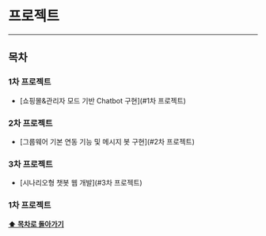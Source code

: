 # 프로젝트
- - -
## 목차

### 1차 프로젝트
- [쇼핑몰&관리자 모드 기반 Chatbot 구현](#1차 프로젝트)

### 2차 프로젝트
- [그룹웨어 기본 연동 기능 및 메시지 봇 구현](#2차 프로젝트)

### 3차 프로젝트
- [시나리오형 챗봇 웹 개발](#3차 프로젝트)

### 1차 프로젝트



**[⬆ 목차로 돌아가기](#목차)**

